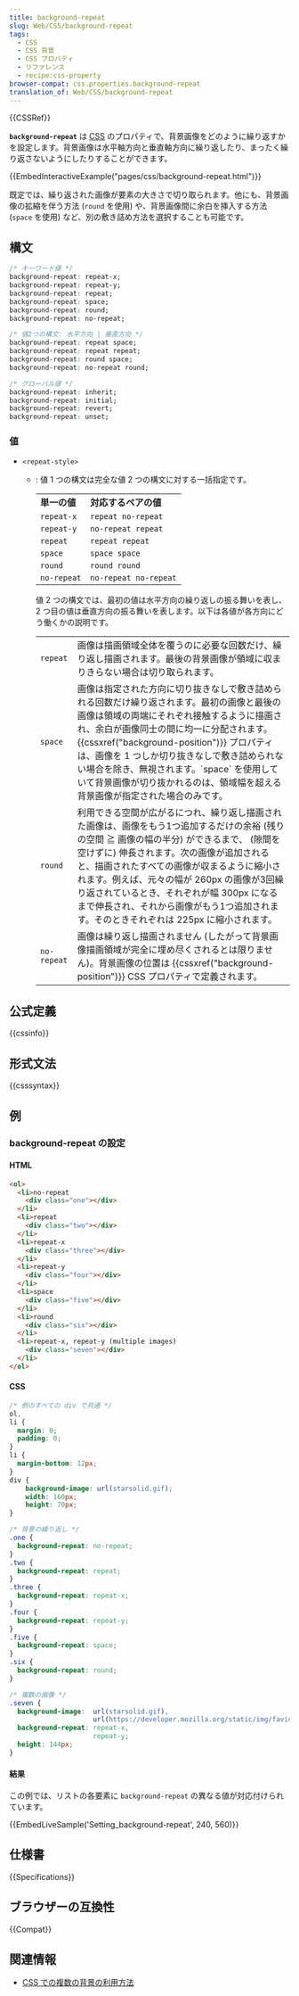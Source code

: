 ```yaml
---
title: background-repeat
slug: Web/CSS/background-repeat
tags:
  - CSS
  - CSS 背景
  - CSS プロパティ
  - リファレンス
  - recipe:css-property
browser-compat: css.properties.background-repeat
translation_of: Web/CSS/background-repeat
---
```

{{CSSRef}}

**`background-repeat`** は [CSS](/ja/docs/Web/CSS) のプロパティで、背景画像をどのように繰り返すかを設定します。背景画像は水平軸方向と垂直軸方向に繰り返したり、まったく繰り返さないようにしたりすることができます。

{{EmbedInteractiveExample("pages/css/background-repeat.html")}}

既定では、繰り返された画像が要素の大きさで切り取られます。他にも、背景画像の拡縮を伴う方法 (`round` を使用) や、背景画像間に余白を挿入する方法 (`space` を使用) など、別の敷き詰め方法を選択することも可能です。

## 構文

```css
/* キーワード値 */
background-repeat: repeat-x;
background-repeat: repeat-y;
background-repeat: repeat;
background-repeat: space;
background-repeat: round;
background-repeat: no-repeat;

/* 値2つの構文: 水平方向 | 垂直方向 */
background-repeat: repeat space;
background-repeat: repeat repeat;
background-repeat: round space;
background-repeat: no-repeat round;

/* グローバル値 */
background-repeat: inherit;
background-repeat: initial;
background-repeat: revert;
background-repeat: unset;
```

### 値

- `<repeat-style>`
  - : 値 1 つの構文は完全な値 2 つの構文に対する一括指定です。 

    <table class="standard-table">
      <tbody>
        <tr>
          <td><strong>単一の値</strong></td>
          <td><strong>対応するペアの値</strong></td>
        </tr>
        <tr>
          <td><code>repeat-x</code></td>
          <td><code>repeat no-repeat</code></td>
        </tr>
        <tr>
          <td><code>repeat-y</code></td>
          <td><code>no-repeat repeat</code></td>
        </tr>
        <tr>
          <td><code>repeat</code></td>
          <td><code>repeat repeat</code></td>
        </tr>
        <tr>
          <td><code>space</code></td>
          <td><code>space space</code></td>
        </tr>
        <tr>
          <td><code>round</code></td>
          <td><code>round round</code></td>
        </tr>
        <tr>
          <td><code>no-repeat</code></td>
          <td><code>no-repeat no-repeat</code></td>
        </tr>
      </tbody>
    </table>

    値 2 つの構文では、最初の値は水平方向の繰り返しの振る舞いを表し、2 つ目の値は垂直方向の振る舞いを表します。以下は各値が各方向にどう働くかの説明です。

    <table class="standard-table">
      <tbody>
        <tr>
          <td><code>repeat</code></td>
          <td>
            画像は描画領域全体を覆うのに必要な回数だけ、繰り返し描画されます。最後の背景画像が領域に収まりきらない場合は切り取られます。
          </td>
        </tr>
        <tr>
          <td><code>space</code></td>
          <td>
            画像は指定された方向に切り抜きなしで敷き詰められる回数だけ繰り返されます。最初の画像と最後の画像は領域の両端にそれぞれ接触するように描画され、余白が画像同士の間に均一に分配されます。{{cssxref("background-position")}} プロパティは、画像を 1 つしか切り抜きなしで敷き詰められない場合を除き、無視されます。`space` を使用していて背景画像が切り抜かれるのは、領域幅を超える背景画像が指定された場合のみです。
          </td>
        </tr>
        <tr>
          <td><code>round</code></td>
          <td>
            利用できる空間が広がるにつれ、繰り返し描画された画像は、画像をもう1つ追加するだけの余裕 (残りの空間 ≧ 画像の幅の半分) ができるまで、 (隙間を空けずに) 伸長されます。次の画像が追加されると、描画されたすべての画像が収まるように縮小されます。例えば、元々の幅が 260px の画像が3回繰り返されているとき、それぞれが幅 300px になるまで伸長され、それから画像がもう1つ追加されます。そのときそれぞれは 225px に縮小されます。
          </td>
        </tr>
        <tr>
          <td><code>no-repeat</code></td>
          <td>
            画像は繰り返し描画されません (したがって背景画像描画領域が完全に埋め尽くされるとは限りません)。背景画像の位置は {{cssxref("background-position")}} CSS プロパティで定義されます。
          </td>
        </tr>
      </tbody>
    </table>

## 公式定義

{{cssinfo}}

## 形式文法

{{csssyntax}}

## 例

<h3 id="Setting_background-repeat">background-repeat の設定</h3>

#### HTML

```html
<ol>
  <li>no-repeat
    <div class="one"></div>
  </li>
  <li>repeat
    <div class="two"></div>
  </li>
  <li>repeat-x
    <div class="three"></div>
  </li>
  <li>repeat-y
    <div class="four"></div>
  </li>
  <li>space
    <div class="five"></div>
  </li>
  <li>round
    <div class="six"></div>
  </li>
  <li>repeat-x, repeat-y (multiple images)
    <div class="seven"></div>
  </li>
</ol>
```

#### CSS

```css
/* 例のすべての div で共通 */
ol,
li {
  margin: 0;
  padding: 0;
}
li {
  margin-bottom: 12px;
}
div {
    background-image: url(starsolid.gif);
    width: 160px;
    height: 70px;
}

/* 背景の繰り返し */
.one {
  background-repeat: no-repeat;
}
.two {
  background-repeat: repeat;
}
.three {
  background-repeat: repeat-x;
}
.four {
  background-repeat: repeat-y;
}
.five {
  background-repeat: space;
}
.six {
  background-repeat: round;
}

/* 複数の画像 */
.seven {
  background-image:  url(starsolid.gif),
                     url(https://developer.mozilla.org/static/img/favicon32.png);
  background-repeat: repeat-x,
                     repeat-y;
  height: 144px;
}
```

#### 結果

この例では、リストの各要素に `background-repeat` の異なる値が対応付けられています。

{{EmbedLiveSample('Setting_background-repeat', 240, 560)}}

## 仕様書

{{Specifications}}

## ブラウザーの互換性

{{Compat}}

## 関連情報

- [CSS での複数の背景の利用方法](/ja/docs/Web/CSS/CSS_Backgrounds_and_Borders/Using_multiple_backgrounds)
